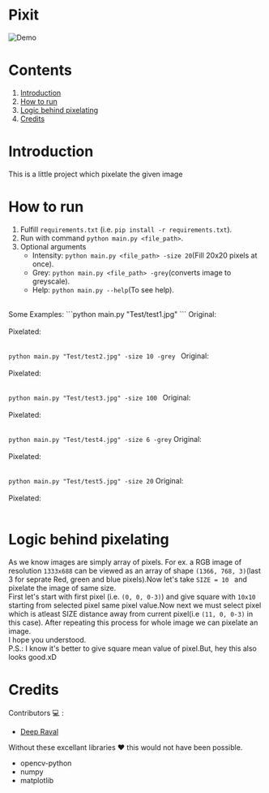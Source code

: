 # Pixit
![Demo]()<br>
# Contents
1. [Introduction](#Introduction)
2. [How to run](#How-to-run) 
3. [Logic behind pixelating](#Logic-behind-pixelating)
4. [Credits](#Credits)
# Introduction
This is a little project which pixelate the given image<br>
# How to run
  1. Fulfill ```requirements.txt``` (i.e. ```pip install -r requirements.txt```).
  2. Run with command ```python main.py <file_path>```.
  3. Optional arguments
      * Intensity:  ```python main.py <file_path> -size 20```(Fill 20x20 pixels at once).
      * Grey: ```python main.py <file_path> -grey```(converts image to greyscale).
      * Help: ```python main.py --help```(To see help).
  <br>
  Some Examples:
  ```python main.py "Test/test1.jpg" ```
  Original:<br>
  <br>
  Pixelated:<br>
  <br>
  
  ```python main.py "Test/test2.jpg" -size 10 -grey ```
  Original:<br>
  <br>
  Pixelated:<br>
  <br>

  ```python main.py "Test/test3.jpg" -size 100 ```
  Original:<br>
  <br>
  Pixelated:<br>
  <br>
  
  ```python main.py "Test/test4.jpg" -size 6 -grey```
  Original:<br>
  <br>
  Pixelated:<br>
  <br>
  
  ```python main.py "Test/test5.jpg" -size 20```
  Original:<br>
  <br>
  Pixelated:<br>
  <br>
  
# Logic behind pixelating
As we know images are simply array of pixels. For ex. a RGB image of resolution ```1333x688``` can be viewed as an array of shape ```(1366, 768, 3)```(last 3 for seprate Red, green and blue pixels).Now let's take ```SIZE = 10 ``` and pixelate the image of same size.
<br>
First let's start with first pixel (i.e. ```(0, 0, 0-3)```) and give square with ```10x10``` starting from selected pixel same pixel value.Now next we must select pixel which is atleast SIZE distance away from current pixel(i.e ```(11, 0, 0-3)``` in this case). After repeating this process for whole image we can pixelate an image. 
<br>
I hope you understood.
<br>
P.S.: I know it's better to give square mean value of pixel.But, hey this also looks good.xD
# Credits

Contributors :computer: : 
   * [Deep Raval](https://github.com/imdeep2905)

Without these excellant libraries :heart: this would not have been possible.
   * opencv-python
   * numpy
   * matplotlib
